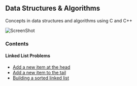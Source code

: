 ## Data Structures & Algorithms
Concepts in data structures and algorithms using C and C++

![ScreenShot](https://raw.github.com/parvezk/data_structures_and_algorithms/blob/master/assets/pexels-photo-262488.jpeg)




### Contents

#### Linked List Problems

* [Add a new item at the head](linked-list/Linked-List/ll-add-to-head.cpp)
* [Add a new item to the tail](linked-list/Linked-List/ll-add-to-tail.cpp)
* [Building a sorted linked list](linkedlist/Linked-List/ll-add-to-tail.cpp)
